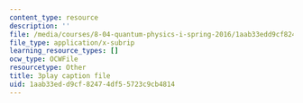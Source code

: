 ```yaml
---
content_type: resource
description: ''
file: /media/courses/8-04-quantum-physics-i-spring-2016/1aab33edd9cf82474df55723c9cb4814_yhI3jTX4dY4.srt
file_type: application/x-subrip
learning_resource_types: []
ocw_type: OCWFile
resourcetype: Other
title: 3play caption file
uid: 1aab33ed-d9cf-8247-4df5-5723c9cb4814
---
```

